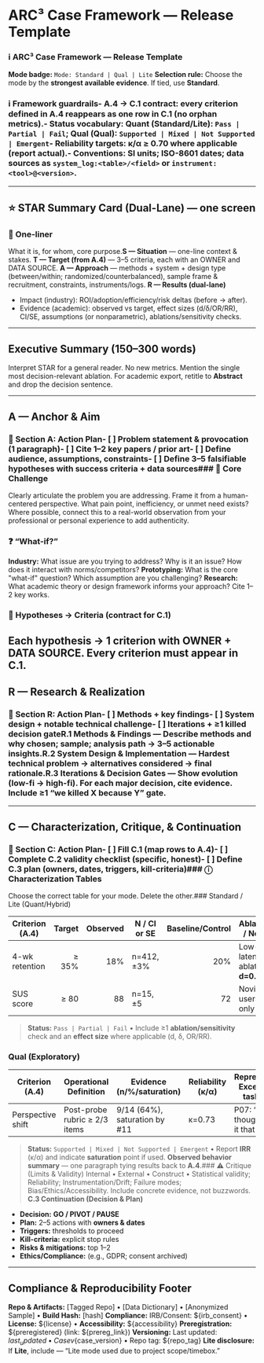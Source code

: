 # ARC³ Case Framework — Release Template

### ℹ️ ARC³ Case Framework — Release Template
**Mode badge:** `Mode: Standard | Qual | Lite`
**Selection rule:** Choose the mode by the **strongest available evidence**. If tied, use **Standard**.
### ℹ️ Framework guardrails- **A.4 → C.1 contract:** every criterion defined in **A.4** reappears as one row in **C.1** (no orphan metrics).- **Status vocabulary:** Quant (Standard/Lite): `Pass | Partial | Fail`; Qual (Qual): `Supported | Mixed | Not Supported | Emergent`- **Reliability targets:** κ/α ≥ **0.70** where applicable (report actual).- **Conventions:** SI units; ISO-8601 dates; data sources as `system_log:<table>/<field>` or `instrument:<tool>@<version>`.
---
## ⭐ STAR Summary Card (Dual-Lane) — one screen
### 🧩 One-liner
What it is, for whom, core purpose.**S — Situation** — one-line context & stakes.
**T — Target (from A.4)** — 3–5 criteria, each with an OWNER and DATA SOURCE.
**A — Approach** — methods + system + design type (between/within; randomized/counterbalanced), sample frame & recruitment, constraints, instruments/logs.
**R — Results (dual-lane)**
- Impact (industry): ROI/adoption/efficiency/risk deltas (before → after).
- Evidence (academic): observed vs target, effect sizes (d/δ/OR/RR), CI/SE, assumptions (or nonparametric), ablations/sensitivity checks.

---
## Executive Summary (150–300 words)
Interpret STAR for a general reader. No new metrics. Mention the single most decision-relevant ablation.
For academic export, retitle to **Abstract** and drop the decision sentence.

---
## A — Anchor & Aim
### 📝 Section A: Action Plan- [ ] Problem statement & provocation (1 paragraph)- [ ] Cite 1–2 key papers / prior art- [ ] Define audience, assumptions, constraints- [ ] Define 3–5 falsifiable hypotheses with success criteria + data sources### 🐞 Core Challenge
Clearly articulate the problem you are addressing. Frame it from a human-centered perspective.
What pain point, inefficiency, or unmet need exists?
Where possible, connect this to a real-world observation from your professional or personal experience to add authenticity.
### ❓ “What-if?”
**Industry:** What issue are you trying to address? Why is it an issue? How does it interact with norms/competitors?
**Prototyping:** What is the core "what-if" question? Which assumption are you challenging?
**Research:** What academic theory or design framework informs your approach? Cite 1–2 key works.
### 🎯 Hypotheses → Criteria (contract for C.1)
Each hypothesis → 1 criterion with OWNER + DATA SOURCE. Every criterion must appear in C.1.
---
## R — Research & Realization
### 📝 Section R: Action Plan- [ ] Methods + key findings- [ ] System design + notable technical challenge- [ ] Iterations + ≥1 **killed** decision gateR.1 Methods & Findings — Describe methods and why chosen; sample; analysis path → **3–5** actionable insights.R.2 System Design & Implementation — Hardest technical problem → alternatives considered → final rationale.R.3 Iterations & Decision Gates — Show evolution (low-fi → high-fi). For each major decision, cite evidence. Include ≥1 **“we killed X because Y”** gate.
---
## C — Characterization, Critique, & Continuation
### 📝 Section C: Action Plan- [ ] Fill **C.1** (map rows to **A.4**)- [ ] Complete **C.2** validity checklist (specific, honest)- [ ] Define **C.3** plan (owners, dates, triggers, **kill-criteria**)### ⓘ Characterization Tables
Choose the correct table for your mode. Delete the other.### Standard / Lite (Quant/Hybrid)

| Criterion (A.4) | Target | Observed | N / CI or SE | Baseline/Control | Ablation / Note | Data Source | **Status** |
|---|---:|---:|---|---:|---|---|---|
| 4-wk retention | ≥ 35% | 18% | n=412, ±3% | 20% | Low-latency ablation; **d=0.62** | system_log:retention/weekly_cohorts | **Fail** |
| SUS score | ≥ 80 | 88 | n=15, ±5 | 72 | Novice users only | instrument:SUS@1.1 | **Pass** |

> **Status:** `Pass | Partial | Fail` • Include ≥1 **ablation/sensitivity** check and an **effect size** where applicable (d, δ, OR/RR).
### Qual (Exploratory)

| Criterion (A.4) | Operational Definition | Evidence (n/%/saturation) | Reliability (κ/α) | Representative Excerpts (ID, task, date) | **Status** |
|---|---|---|---|---|---|
| Perspective shift | Post-probe rubric ≥ 2/3 items | 9/14 (64%), saturation by #11 | κ=0.73 | P07: “I never thought about it that way.” | **Mixed** |

> **Status:** `Supported | Mixed | Not Supported | Emergent` • Report **IRR** (κ/α) and indicate **saturation** point if used.
**Observed behavior summary** — one paragraph tying results back to **A.4**.### ⚠️ Critique (Limits & Validity)
Internal • External • Construct • Statistical validity; Reliability; Instrumentation/Drift; Failure modes;
Bias/Ethics/Accessibility. Include concrete evidence, not buzzwords.
**C.3 Continuation (Decision & Plan)**
- **Decision:** **GO / PIVOT / PAUSE**
- **Plan:** 2–5 actions with **owners & dates**
- **Triggers:** thresholds to proceed
- **Kill-criteria:** explicit stop rules
- **Risks & mitigations:** top 1–2
- **Ethics/Compliance:** (e.g., GDPR; consent archived)

---
## Compliance & Reproducibility Footer
**Repo & Artifacts:** [Tagged Repo] • [Data Dictionary] • [Anonymized Sample] • **Build Hash:** [hash]
**Compliance:** IRB/Consent: ${irb_consent} • **License:** ${license} • **Accessibility:** ${accessibility}
**Preregistration:** ${preregistered} (link: ${prereg_link})
**Versioning:** Last updated: ${last_updated} • Case v${case_version} • Repo tag: ${repo_tag}
**Lite disclosure:** If **Lite**, include — “Lite mode used due to project scope/timebox.”
